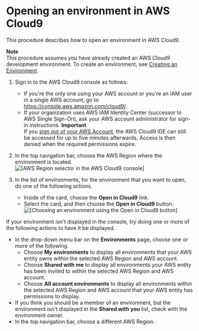 # Opening an environment in AWS Cloud9<a name="open-environment"></a>

This procedure describes how to open an environment in AWS Cloud9\.

**Note**  
This procedure assumes you have already created an AWS Cloud9 development environment\. To create an environment, see [Creating an Environment](create-environment.md)\.

1. Sign in to the AWS Cloud9 console as follows:
   + If you're the only one using your AWS account or you're an IAM user in a single AWS account, go to [https://console\.aws\.amazon\.com/cloud9/](https://console.aws.amazon.com/cloud9/)\.
   + If your organization uses AWS IAM Identity Center \(successor to AWS Single Sign\-On\), ask your AWS account administrator for sign\-in instructions\.
**Important**  
If you [sign out of your AWS Account](https://aws.amazon.com/premiumsupport/knowledge-center/sign-out-account/), the AWS Cloud9 IDE can still be accessed for up to five minutes afterwards\. Access is then denied when the required permissions expire\.

1. In the top navigation bar, choose the AWS Region where the environment is located\.  
![\[AWS Region selector in the AWS Cloud9 console\]](http://docs.aws.amazon.com/cloud9/latest/user-guide/images/consolas_region_new_UX.png)

1. In the list of environments, for the environment that you want to open, do one of the following actions\.
   + Inside of the card, choose the **Open in Cloud9** link\.
   + Select the card, and then choose the **Open in Cloud9** button\.  
![\[Choosing an environment using the Open in Cloud9 button\]](http://docs.aws.amazon.com/cloud9/latest/user-guide/images/console_create_env_new_UX.png)

If your environment isn't displayed in the console, try doing one or more of the following actions to have it be displayed\.
+ In the drop\-down menu bar on the **Environments** page, choose one or more of the following\.
  + Choose **My environments** to display all environments that your AWS entity owns within the selected AWS Region and AWS account\.
  + Choose **Shared with me** to display all environments your AWS entity has been invited to within the selected AWS Region and AWS account\.
  + Choose **All account environments** to display all environments within the selected AWS Region and AWS account that your AWS entity has permissions to display\.
+ If you think you should be a member of an environment, but the environment isn't displayed in the **Shared with you** list, check with the environment owner\.
+ In the top navigation bar, choose a different AWS Region\.